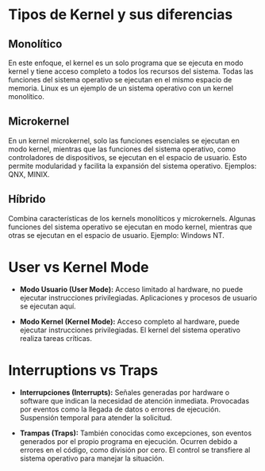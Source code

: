 # Tipos de Kernel y sus diferencias

## Monolítico

En este enfoque, el kernel es un solo programa que se ejecuta en modo kernel y tiene acceso completo a todos los recursos del sistema. Todas las funciones del sistema operativo se ejecutan en el mismo espacio de memoria. Linux es un ejemplo de un sistema operativo con un kernel monolítico.

## Microkernel

En un kernel microkernel, solo las funciones esenciales se ejecutan en modo kernel, mientras que las funciones del sistema operativo, como controladores de dispositivos, se ejecutan en el espacio de usuario. Esto permite modularidad y facilita la expansión del sistema operativo. Ejemplos: QNX, MINIX.

## Híbrido

Combina características de los kernels monolíticos y microkernels. Algunas funciones del sistema operativo se ejecutan en modo kernel, mientras que otras se ejecutan en el espacio de usuario. Ejemplo: Windows NT.

# User vs Kernel Mode

- **Modo Usuario (User Mode):** Acceso limitado al hardware, no puede ejecutar instrucciones privilegiadas. Aplicaciones y procesos de usuario se ejecutan aquí.

- **Modo Kernel (Kernel Mode):** Acceso completo al hardware, puede ejecutar instrucciones privilegiadas. El kernel del sistema operativo realiza tareas críticas.

# Interruptions vs Traps

- **Interrupciones (Interrupts):** Señales generadas por hardware o software que indican la necesidad de atención inmediata. Provocadas por eventos como la llegada de datos o errores de ejecución. Suspensión temporal para atender la solicitud.

- **Trampas (Traps):** También conocidas como excepciones, son eventos generados por el propio programa en ejecución. Ocurren debido a errores en el código, como división por cero. El control se transfiere al sistema operativo para manejar la situación.

